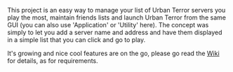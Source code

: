 This project is an easy way to manage your list of Urban Terror servers you play the most, maintain friends lists and launch Urban Terror from the same GUI (you can also use 'Application' or 'Utility' here). The concept was simply to let you add a server name and address and have them displayed in a simple list that you can click and go to play.

It's growing and nice cool features are on the go, please go read the [Wiki](Presentation.md) for details, as for requirements.